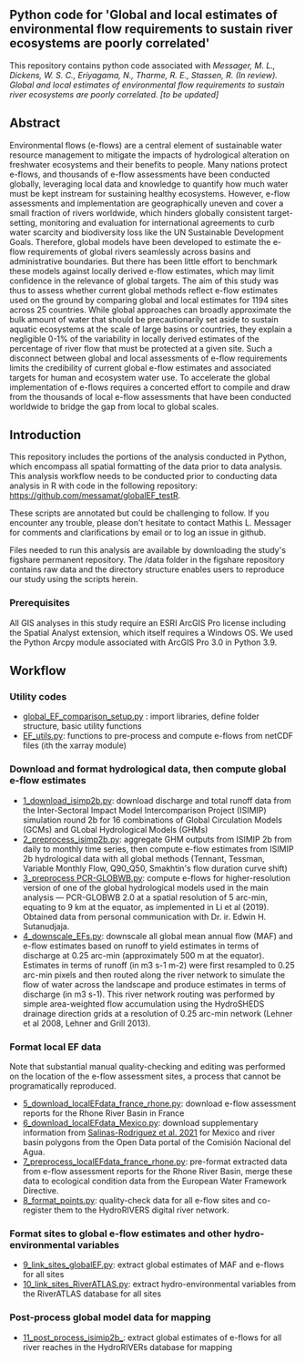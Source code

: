 ## Python code for 'Global and local estimates of environmental flow requirements to sustain river ecosystems are poorly correlated'

This repository contains python code associated with _Messager, M. L., Dickens, W. S. C., Eriyagama, N., Tharme, R. E., Stassen, R. (In review). Global and local estimates of environmental flow requirements to sustain river ecosystems are poorly correlated. [to be updated]_

## Abstract
Environmental flows (e-flows) are a central element of sustainable water resource management to mitigate the impacts of 
hydrological alteration on freshwater ecosystems and their benefits to people. Many nations protect e-flows, and thousands
of e-flow assessments have been conducted globally, leveraging local data and knowledge to quantify how much water must be
kept instream for sustaining healthy ecosystems. However, e-flow assessments and implementation are geographically uneven 
and cover a small fraction of rivers worldwide, which hinders globally consistent target-setting, monitoring and evaluation 
for international agreements to curb water scarcity and biodiversity loss like the UN Sustainable Development Goals. Therefore, 
global models have been developed to estimate the e-flow requirements of global rivers seamlessly across basins and administrative 
boundaries. But there has been little effort to benchmark these models against locally derived e-flow estimates, which may 
limit confidence in the relevance of global targets. The aim of this study was thus to assess whether current global methods 
reflect e-flow estimates used on the ground by comparing global and local estimates for 1194 sites across 25 countries. 
While global approaches can broadly approximate the bulk amount of water that should be precautionarily set aside to 
sustain aquatic ecosystems at the scale of large basins or countries, they explain a negligible 0-1% of the variability 
in locally derived estimates of the percentage of river flow that must be protected at a given site. Such a disconnect
between global and local assessments of e-flow requirements limits the credibility of current global e-flow estimates and 
associated targets for human and ecosystem water use. To accelerate the global implementation of e-flows requires a concerted
effort to compile and draw from the thousands of local e-flow assessments that have been conducted worldwide to bridge the 
gap from local to global scales.

## Introduction

This repository includes the portions of the analysis conducted in Python, which encompass all spatial formatting of the
data prior to data analysis. This analysis workflow needs to be conducted prior to conducting data analysis in R with code in the 
following repository: https://github.com/messamat/globalEF_testR. 

These scripts are annotated but could be challenging to follow. If you encounter any trouble, please don't hesitate
to contact Mathis L. Messager for comments and clarifications by email or to log an issue in github.

Files needed to run this analysis are available by downloading the study's figshare permanent repository. 
The /data folder in the figshare repository contains raw data and the directory structure enables users to reproduce our 
study using the scripts herein.

### Prerequisites
All GIS analyses in this study require an ESRI ArcGIS Pro license including the Spatial Analyst extension, 
which itself requires a Windows OS. We used the Python Arcpy module associated with ArcGIS Pro 3.0 in Python 3.9.

## Workflow
### Utility codes
- [global_EF_comparison_setup.py](https://github.com/messamat/globalEF_testPy/blob/master/globalEF_comparison_setup.py) : import libraries, define folder structure, basic utility functions
- [EF_utils.py](https://github.com/messamat/globalEF_testPy/blob/master/EF_utils.py): functions to pre-process and compute e-flows from netCDF files (ith the xarray module)

### Download and format hydrological data, then compute global e-flow estimates
- [1_download_isimp2b.py](https://github.com/messamat/globalEF_testPy/blob/master/1_download_isimp2b.py): download discharge and total runoff data from the Inter-Sectoral Impact Model Intercomparison Project (ISIMIP) simulation round 2b for 16 combinations of Global Circulation Models (GCMs) and GLobal Hydrological Models (GHMs)
- [2_preprocess_isimp2b.py](https://github.com/messamat/globalEF_testPy/blob/master/2_preprocess_isimp2b.py): aggregate GHM outputs from ISIMIP 2b from daily to monthly time series, then compute e-flow estimates from ISIMIP 2b hydrological data with all global methods (Tennant, Tessman, Variable Monthly Flow, Q90_Q50, Smakhtin's flow duration curve shift)
- [3_preprocess PCR-GLOBWB.py](https://github.com/messamat/globalEF_testPy/blob/master/3_preprocess_PCR-GLOBWB.py): compute e-flows for higher-resolution version of one of the global hydrological models used in the main analysis — PCR-GLOBWB 2.0 at a spatial resolution of 5 arc-min, equating to 9 km at the equator, as implemented in Li et al (2019). Obtained data from personal communication with Dr. ir. Edwin H. Sutanudjaja.
- [4_downscale_EFs.py](https://github.com/messamat/globalEF_testPy/blob/master/4_downscale_EFs.py): downscale all global mean annual flow (MAF) and e-flow estimates based on runoff to yield estimates in terms of discharge at 0.25 arc-min (approximately 500 m at the equator). Estimates in terms of runoff (in m3 s-1 m-2) were first resampled to 0.25 arc-min pixels and then routed along the river network to simulate the flow of water across the landscape and produce estimates in terms of discharge (in m3 s-1). This river network routing was performed by simple area-weighted flow accumulation using the HydroSHEDS drainage direction grids at a resolution of 0.25 arc-min network (Lehner et al 2008, Lehner and Grill 2013). 

### Format local EF data
Note that substantial manual quality-checking and editing was performed on the location of the e-flow assessment sites, 
a process that cannot be programatically reproduced.
- [5_download_localEFdata_france_rhone.py](https://github.com/messamat/globalEF_testPy/blob/master/5_download_localEFdata_france_rhone.py): download e-flow assessment reports for the Rhone River Basin in France
- [6_download_localEFdata_Mexico.py](https://github.com/messamat/globalEF_testPy/blob/master/6_download_localEFdata_Mexico.py): download supplementary information from [Salinas-Rodriguez et al. 2021](https://doi.org/10.3390/su13031240) for Mexico and river basin polygons from the Open Data portal of the Comisión Nacional del Agua. 
- [7_preprocess_localEFdata_france_rhone.py](https://github.com/messamat/globalEF_testPy/blob/master/7_preprocess_localEFdata_france_rhone.py): pre-format extracted data from e-flow assessment reports for the Rhone River Basin, merge these data to ecological condition data from the European Water Framework Directive.
- [8_format_points.py](https://github.com/messamat/globalEF_testPy/blob/master/8_format_points.py): quality-check data for all e-flow sites and co-register them to the HydroRIVERS digital river network.

### Format sites to global e-flow estimates and other hydro-environmental variables
- [9_link_sites_globalEF.py](https://github.com/messamat/globalEF_testPy/blob/master/9_link_sites_globalEF.py): extract global estimates of MAF and e-flows for all sites
- [10_link_sites_RiverATLAS.py](https://github.com/messamat/globalEF_testPy/blob/master/10_link_sites_RiverATLAS.py): extract hydro-environmental variables from the RiverATLAS database for all sites

### Post-process global model data for mapping
- [11_post_process_isimip2b_](https://github.com/messamat/globalEF_testPy/blob/master/10_link_sites_RiverATLAS.py): extract global estimates of e-flows for all river reaches in the HydroRIVERs database for mapping